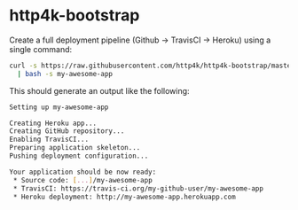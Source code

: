 # http4k-bootstrap

Create a full deployment pipeline (Github -> TravisCI -> Heroku) using a single command:

```bash
curl -s https://raw.githubusercontent.com/http4k/http4k-bootstrap/master/create-app.sh \
  | bash -s my-awesome-app
```

This should generate an output like the following:

```bash
Setting up my-awesome-app

Creating Heroku app...
Creating GitHub repository...
Enabling TravisCI...
Preparing application skeleton...
Pushing deployment configuration...

Your application should be now ready:
 * Source code: [...]/my-awesome-app
 * TravisCI: https://travis-ci.org/my-github-user/my-awesome-app
 * Heroku deployment: http://my-awesome-app.herokuapp.com
```
